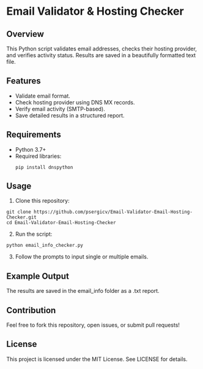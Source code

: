 # Email Validator & Hosting Checker

## Overview
This Python script validates email addresses, checks their hosting provider, and verifies activity status. Results are saved in a beautifully formatted text file.

## Features
- Validate email format.
- Check hosting provider using DNS MX records.
- Verify email activity (SMTP-based).
- Save detailed results in a structured report.

## Requirements
- Python 3.7+
- Required libraries:
  ```
  pip install dnspython
  ```

## Usage
1. Clone this repository:
```
git clone https://github.com/psergicv/Email-Validator-Email-Hosting-Checker.git
cd Email-Validator-Email-Hosting-Checker
```

2. Run the script:
```
python email_info_checker.py
```

3. Follow the prompts to input single or multiple emails.


## Example Output
The results are saved in the email_info folder as a .txt report.

## Contribution
Feel free to fork this repository, open issues, or submit pull requests!

## License
This project is licensed under the MIT License. See LICENSE for details.
